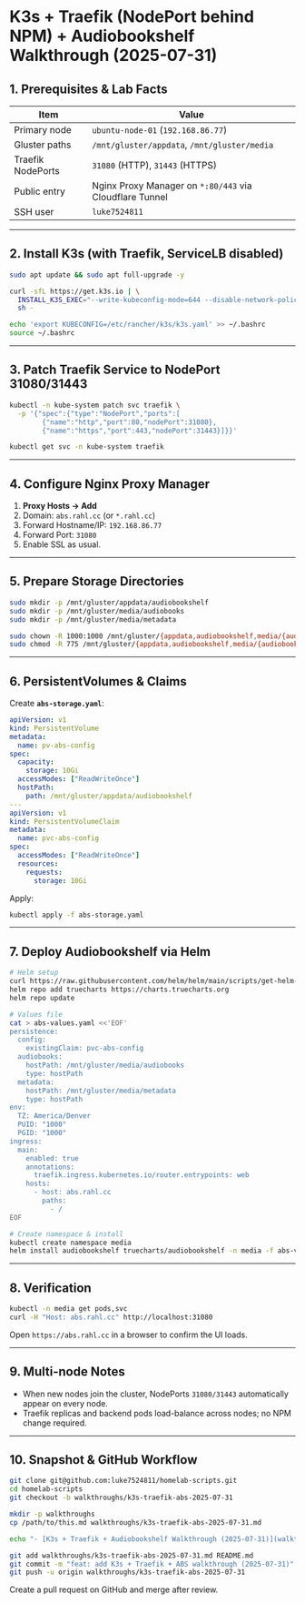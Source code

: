 # K3s + Traefik (NodePort behind NPM) + Audiobookshelf Walkthrough (2025-07-31)

## 1. Prerequisites & Lab Facts

| Item              | Value                                                   |
| ----------------- | ------------------------------------------------------- |
| Primary node      | `ubuntu-node-01` (`192.168.86.77`)                      |
| Gluster paths     | `/mnt/gluster/appdata`, `/mnt/gluster/media`            |
| Traefik NodePorts | `31080` (HTTP), `31443` (HTTPS)                         |
| Public entry      | Nginx Proxy Manager on `*:80/443` via Cloudflare Tunnel |
| SSH user          | `luke7524811`                                           |

---

## 2. Install K3s (with Traefik, ServiceLB disabled)

```bash
sudo apt update && sudo apt full-upgrade -y

curl -sfL https://get.k3s.io | \
  INSTALL_K3S_EXEC="--write-kubeconfig-mode=644 --disable-network-policy --disable-cloud-controller --disable=servicelb" \
  sh -

echo 'export KUBECONFIG=/etc/rancher/k3s/k3s.yaml' >> ~/.bashrc
source ~/.bashrc
```

---

## 3. Patch Traefik Service to NodePort 31080/31443

```bash
kubectl -n kube-system patch svc traefik \
  -p '{"spec":{"type":"NodePort","ports":[
        {"name":"http","port":80,"nodePort":31080},
        {"name":"https","port":443,"nodePort":31443}]}}'

kubectl get svc -n kube-system traefik
```

---

## 4. Configure Nginx Proxy Manager

1. **Proxy Hosts → Add**
2. Domain: `abs.rahl.cc` (or `*.rahl.cc`)
3. Forward Hostname/IP: `192.168.86.77`
4. Forward Port: `31080`
5. Enable SSL as usual.

---

## 5. Prepare Storage Directories

```bash
sudo mkdir -p /mnt/gluster/appdata/audiobookshelf
sudo mkdir -p /mnt/gluster/media/audiobooks
sudo mkdir -p /mnt/gluster/media/metadata

sudo chown -R 1000:1000 /mnt/gluster/{appdata,audiobookshelf,media/{audiobooks,metadata}}
sudo chmod -R 775 /mnt/gluster/{appdata,audiobookshelf,media/{audiobooks,metadata}}
```

---

## 6. PersistentVolumes & Claims

Create **`abs-storage.yaml`**:

```yaml
apiVersion: v1
kind: PersistentVolume
metadata:
  name: pv-abs-config
spec:
  capacity:
    storage: 10Gi
  accessModes: ["ReadWriteOnce"]
  hostPath:
    path: /mnt/gluster/appdata/audiobookshelf
---
apiVersion: v1
kind: PersistentVolumeClaim
metadata:
  name: pvc-abs-config
spec:
  accessModes: ["ReadWriteOnce"]
  resources:
    requests:
      storage: 10Gi
```

Apply:

```bash
kubectl apply -f abs-storage.yaml
```

---

## 7. Deploy Audiobookshelf via Helm

```bash
# Helm setup
curl https://raw.githubusercontent.com/helm/helm/main/scripts/get-helm-3 | bash
helm repo add truecharts https://charts.truecharts.org
helm repo update

# Values file
cat > abs-values.yaml <<'EOF'
persistence:
  config:
    existingClaim: pvc-abs-config
  audiobooks:
    hostPath: /mnt/gluster/media/audiobooks
    type: hostPath
  metadata:
    hostPath: /mnt/gluster/media/metadata
    type: hostPath
env:
  TZ: America/Denver
  PUID: "1000"
  PGID: "1000"
ingress:
  main:
    enabled: true
    annotations:
      traefik.ingress.kubernetes.io/router.entrypoints: web
    hosts:
      - host: abs.rahl.cc
        paths:
          - /
EOF

# Create namespace & install
kubectl create namespace media
helm install audiobookshelf truecharts/audiobookshelf -n media -f abs-values.yaml
```

---

## 8. Verification

```bash
kubectl -n media get pods,svc
curl -H "Host: abs.rahl.cc" http://localhost:31080
```

Open `https://abs.rahl.cc` in a browser to confirm the UI loads.

---

## 9. Multi-node Notes

* When new nodes join the cluster, NodePorts `31080/31443` automatically appear on every node.
* Traefik replicas and backend pods load-balance across nodes; no NPM change required.

---

## 10. Snapshot & GitHub Workflow

```bash
git clone git@github.com:luke7524811/homelab-scripts.git
cd homelab-scripts
git checkout -b walkthroughs/k3s-traefik-abs-2025-07-31

mkdir -p walkthroughs
cp /path/to/this.md walkthroughs/k3s-traefik-abs-2025-07-31.md

echo "- [K3s + Traefik + Audiobookshelf Walkthrough (2025-07-31)](walkthroughs/k3s-traefik-abs-2025-07-31.md)" >> README.md

git add walkthroughs/k3s-traefik-abs-2025-07-31.md README.md
git commit -m "feat: add K3s + Traefik + ABS walkthrough (2025-07-31)"
git push -u origin walkthroughs/k3s-traefik-abs-2025-07-31
```

Create a pull request on GitHub and merge after review.


